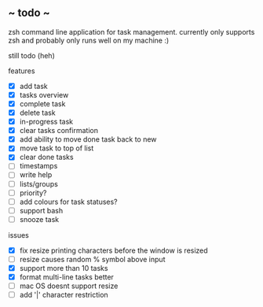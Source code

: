 

 ## ~ todo ~

zsh command line application for task management. currently only supports zsh and probably only runs well on my machine :)


 still todo (heh)

features
 - [x] add task
 - [x] tasks overview
 - [x] complete task
 - [x] delete task
 - [x] in-progress task
 - [x] clear tasks confirmation
 - [x] add ability to move done task back to new
 - [x] move task to top of list
 - [x] clear done tasks
 - [ ] timestamps
 - [ ] write help
 - [ ] lists/groups
 - [ ] priority?
 - [ ] add colours for task statuses?
 - [ ] support bash
 - [ ] snooze task

issues
 - [x] fix resize printing characters before the window is resized
 - [ ] resize causes random % symbol above input
 - [x] support more than 10 tasks
 - [x] format multi-line tasks better
 - [ ] mac OS doesnt support resize
 - [ ] add '|' character restriction
